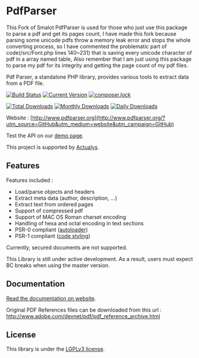# PdfParser #

This Fork of Smalot PdfParser is used for those who just use this package to parse a pdf and get its pages count,
I have made this fork because parsing some unicode pdfs throw a memory leak error and stops the whole converting process, so I have commented the problematic part of code(/src/Font.php lines 140~231) that is saving every unicode character of pdf in a array named table,
Also remember that I am just using this package to parse my pdf for its integrity and getting the page count of my pdf files.

Pdf Parser, a standalone PHP library, provides various tools to extract data from a PDF file.

[![Build Status](https://travis-ci.org/smalot/pdfparser.png?branch=master)](https://travis-ci.org/smalot/pdfparser)
[![Current Version](https://poser.pugx.org/smalot/pdfparser/v/stable.png)](https://packagist.org/packages/smalot/pdfparser)
[![composer.lock](https://poser.pugx.org/smalot/pdfparser/composerlock)](https://packagist.org/packages/smalot/pdfparser)

[![Total Downloads](https://poser.pugx.org/smalot/pdfparser/downloads.png)](https://packagist.org/packages/smalot/pdfparser)
[![Monthly Downloads](https://poser.pugx.org/smalot/pdfparser/d/monthly)](https://packagist.org/packages/smalot/pdfparser)
[![Daily Downloads](https://poser.pugx.org/smalot/pdfparser/d/daily)](https://packagist.org/packages/smalot/pdfparser)

Website : [http://www.pdfparser.org](http://www.pdfparser.org/?utm_source=GitHub&utm_medium=website&utm_campaign=GitHub)

Test the API on our [demo page](http://www.pdfparser.org/demo).

This project is supported by [Actualys](http://www.actualys.com).

## Features ##

Features included :

- Load/parse objects and headers
- Extract meta data (author, description, ...)
- Extract text from ordered pages
- Support of compressed pdf
- Support of MAC OS Roman charset encoding
- Handling of hexa and octal encoding in text sections
- PSR-0 compliant ([autoloader](https://github.com/php-fig/fig-standards/blob/master/accepted/PSR-0.md))
- PSR-1 compliant ([code styling](https://github.com/php-fig/fig-standards/blob/master/accepted/PSR-1-basic-coding-standard.md))

Currently, secured documents are not supported.

This Library is still under active development.
As a result, users must expect BC breaks when using the master version.

## Documentation ##

[Read the documentation on website](http://www.pdfparser.org/documentation?utm_source=GitHub&utm_medium=documentation&utm_campaign=GitHub).

Original PDF References files can be downloaded from this url : http://www.adobe.com/devnet/pdf/pdf_reference_archive.html


## License ##

This library is under the [LGPLv3 license](https://github.com/smalot/pdfparser/blob/master/LICENSE.txt).

